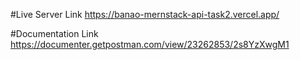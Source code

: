 #Live Server Link
https://banao-mernstack-api-task2.vercel.app/

#Documentation Link
https://documenter.getpostman.com/view/23262853/2s8YzXwgM1
